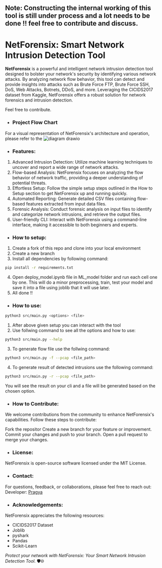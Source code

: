 ## Note: Constructing the internal working of this tool is still under process and a lot needs to be done !! feel free to contribute and discuss. 

<h1>NetForensix: Smart Network Intrusion Detection Tool</h1>

<b>NetForensix</b> is a powerful and intelligent network intrusion detection tool designed to bolster your network's security by identifying various network attacks. By analyzing network flow behavior, this tool can detect and provide insights into attacks such as Brute Force FTP, Brute Force SSH, DoS, Web Attacks, Botnets, DDoS, and more. Leveraging the CICIDS2017 dataset from Kaggle, NetForensix offers a robust solution for network forensics and intrusion detection.

Feel free to contribute.

<ul><li><h3>Project Flow Chart</h3></li></ul>

For a visual representation of NetForensix's architecture and operation, please refer to the 
![diagram drawio](https://github.com/Flanker-shyam/Network-Intrusion-detection-system/assets/85950516/842c3670-cf43-4aa1-9701-868639c75504)

<ul><li><h3>Features:</h3></li></ul>
<ol>
<li>Advanced Intrusion Detection: Utilize machine learning techniques to uncover and report a wide range of network attacks.</li>
<li>Flow-based Analysis: NetForensix focuses on analyzing the flow behavior of network traffic, providing a deeper understanding of potential threats.</li>
<li>Effortless Setup: Follow the simple setup steps outlined in the How to Setup section to get NetForensix up and running quickly.</li>
<li>Automated Reporting: Generate detailed CSV files containing flow-based features extracted from input data files.</li>
<li>Forensic Analysis: Conduct forensic analysis on input files to identify and categorize network intrusions, and retrieve the output files.</li>
<li>User-friendly CLI: Interact with NetForensix using a command-line interface, making it accessible to both beginners and experts.</li>
</ol>
<ul><li><h3>How to setup:</h3></li></ul>

1. Create a fork of this repo and clone into your local environment
2. Create a new branch
3. Install all dependencies by following command:
```bash
pip install -r requirements.txt
```
4. Open deploy_model.ipynb file in ML_model folder and run each cell one by one. This will do a minor preprocessing,
    train, test your model and save it into a file using joblib that it will use later.
5. All done !!

<ul><li><h3>How to use:</h3></li></ul>

```bash
python3 src/main.py <options> <file>
```
1. After above given setup you can interact with the tool
2. Use follwing command to see all the options and how to use:
```bash
python3 src/main.py --help
```
3. To generate flow file use the follwing command:
```bash
python3 src/main.py -f --pcap <file_path>
```
4. To generate result of detected intrusions use the following command:
```bash
python3 src/main.py -r --pcap <file_path>
```

You will see the result on your cli and a file will be generated based on the chosen option.

<ul><li><h3>How to Contribute:</h3></li></ul>

We welcome contributions from the community to enhance NetForensix's capabilities. Follow these steps to contribute:

Fork the repositor
Create a new branch for your feature or improvement.
Commit your changes and push to your branch.
Open a pull request to merge your changes.

<ul><li><h3>License:</h3></li></ul>
NetForensix is open-source software licensed under the MIT License.

<ul><li><h3>Contact:</h3></li></ul>
For questions, feedback, or collaborations, please feel free to reach out:
<div>Developer: <a href="https://www.linkedin.com/in/pragya-gupta-pg/">Pragya</a></div>

<ul><li><h3>Acknowledgements:</h3></li></ul>
NetForensix appreciates the following resources:
<ul>
<li>CICIDS2017 Dataset</li>
<li>Joblib</li>
<li>pyshark</li>
<li>Pandas</li>
<li>Scikit-Learn</li>
</ul>

<em>Protect your network with NetForensix: Your Smart Network Intrusion Detection Tool. </em>🛡️🌐

